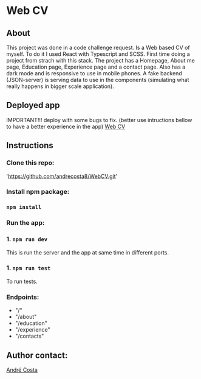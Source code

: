 # Web CV 

## About

This project was done in a code challenge request. Is a Web based CV of myself.
To do it I used React with Typescript and SCSS. First time doing a project from strach with this stack. 
The project has a Homepage, About me page, Education page, Experience page and a contact page. Also has a dark mode and is responsive to use in mobile phones. A fake backend (JSON-server) is serving data to use in the components (simulating what really happens in bigger scale application).

## Deployed app

IMPORTANT!!! deploy with some bugs to fix. (better use intructions bellow to have a better experience in the app)
[Web CV](https://master--precious-snickerdoodle-257c04.netlify.app/) 

## Instructions

### Clone this repo:

'https://github.com/andrecosta8/WebCV.git'

### Install npm package:

### `npm install`

### Run the app:

### 1. `npm run dev` 

This is run the server and the app at same time in different ports.

### 1. `npm run test`

To run tests.

### Endpoints:

- "/"
- "/about"
- "/education"
- "/experience"
- "/contacts"

## Author contact: 

[André Costa](https://www.linkedin.com/in/afacosta/) 